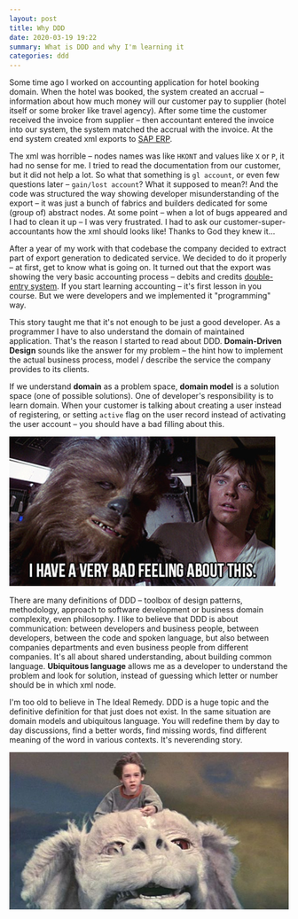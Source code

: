 ```yaml
---
layout: post
title: Why DDD
date: 2020-03-19 19:22
summary: What is DDD and why I'm learning it
categories: ddd
---
```

Some time ago I worked on accounting application for hotel booking domain. When the hotel was booked, the system created an accrual – information about how much money will our customer pay to supplier (hotel itself or some broker like travel agency). After some time the customer received the invoice from supplier – then accountant entered the invoice into our system, the system matched the accrual with the invoice. At the end system created xml exports to [SAP ERP](https://en.wikipedia.org/wiki/SAP_ERP).

The xml was horrible – nodes names was like `HKONT` and values like `X` or `P`, it had no sense for me. I tried to read the documentation from our customer, but it did not help a lot. So what that something is `gl account`, or even few questions later – `gain/lost account`? What it supposed to mean?! And the code was structured the way showing developer misunderstanding of the export – it was just a bunch of fabrics and builders dedicated for some (group of) abstract nodes. At some point – when a lot of bugs appeared and I had to clean it up – I was very frustrated. I had to ask our customer-super-accountants how the xml should looks like! Thanks to God they knew it...

After a year of my work with that codebase the company decided to extract part of export generation to dedicated service. We decided to do it properly – at first, get to know what is going on. It turned out that the export was showing the very basic accounting process – debits and credits [double-entry system](https://www.accountingcoach.com/debits-and-credits/explanation). If you start learning accounting – it's first lesson in you course. But we were developers and we implemented it "programming" way.

This story taught me that it's not enough to be just a good developer. As a programmer I have to also understand the domain of maintained application. That's the reason I started to read about DDD. __Domain-Driven Design__ sounds like the answer for my problem – the hint how to implement the actual business process, model / describe the service the company provides to its clients.

If we understand __domain__ as a problem space, __domain model__ is a solution space (one of possible solutions). One of developer's responsibility is to learn domain. When your customer is talking about creating a user instead of registering, or setting `active` flag on the user record instead of activating the user account – you should have a bad filling about this.

![have a bad filling about this](assets/2020-03-19-why-ddd/bad_feelings.jpg)

There are many definitions of DDD – toolbox of design patterns, methodology, approach to software development or business domain complexity, even philosophy. I like to believe that DDD is about communication: between developers and business people, between developers, between the code and spoken language, but also between companies departments and even business people from different companies. It's all about shared understanding, about building common language. __Ubiquitous language__ allows me as a developer to understand the problem and look for solution, instead of guessing which letter or number should be in which xml node.

I'm too old to believe in The Ideal Remedy. DDD is a huge topic and the definitive definition for that just does not exist. In the same situation are domain models and ubiquitous language. You will redefine them by day to day discussions, find a better words, find missing words, find different meaning of the word in various contexts. It's neverending story.

![The neverending story](assets/2020-03-19-why-ddd/neverending_story.jpg)
